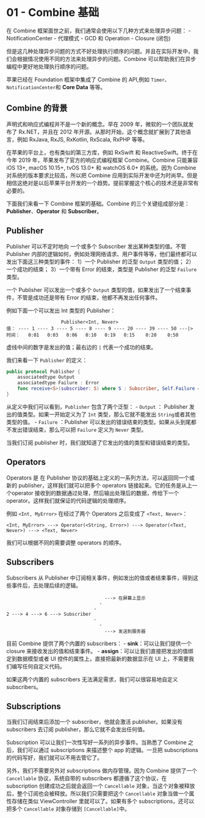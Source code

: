 # 01 - Combine 基础

在 Combine 框架面世之前，我们通常会使用以下几种方式来处理异步问题：
	- NotificationCenter
	- 代理模式
	- GCD 和 Operation
	- Closure (闭包)

但是这几种处理异步问题的方式不好处理执行顺序的问题。并且在实际开发中，我们会根据情况使用不同的方法来处理异步的问题。Combine 可以帮助我们在异步编程中更好地处理执行顺序的问题。

苹果已经在 Foundation 框架中集成了 Combine 的 API,例如 `Timer`、`NotificationCenter`和 **Core Data** 等等。

## Combine 的背景

声明式和响应式编程并不是一个新的概念。早在 2009 年，微软的一个团队就发布了 Rx.NET，并且在 2012 年开源。从那时开始，这个概念就扩展到了其他语言，例如 RxJava, RxJS, RxKotlin, RxScala, RxPHP 等等。

在苹果的平台上，也有类似的第三方库，例如 RxSwift 和 ReactiveSwift。终于在今年 2019 年，苹果发布了官方的响应式编程框架 Combine。Combine 只能兼容 iOS 13+, macOS 10.15+, tvOS 13.0+ 和 watchOS 6.0+ 的系统。因为 Combine 对系统的版本要求比较高，所以把 Combine 应用到实际开发中还为时尚早。但是相信这绝对是以后苹果平台开发的一个趋势。提前掌握这个核心的技术还是非常有必要的。

下面我们来看一下 Combine 框架的基础。Combine 的三个关键组成部分是：**Publisher**、**Operator** 和 **Subscriber**。

## Publisher

Publisher 可以不定时地向 一个或多个 Subscriber 发出某种类型的值。不管 Publisher 内部的逻辑如何，例如处理网络请求、用户事件等等，他们最终都可以发出下面这三种类型的事件：
	1）一个 Publisher 的泛型 `Output` 类型的值；
	2）一个成功的结束；
	3）一个带有 Error 的结束，类型是 Publisher 的泛型 `Failure` 类型。

一个 Publisher 可以发出一个或多个 `Output` 类型的值，如果发出了一个结束事件，不管是成功还是带有 Error 的结束，他都不再发出任何事件。

例如下面一个可以发出 Int 类型的 Publisher：

```
 					Publisher<Int, Never>
值： ---- 1 ---- 3 ---- 5 ---- 8 ---- 9 ---- 20 ---- 39 ---- 50 ---|>
时间：   0:01   0:03   0:06   0:10   0:19   0:15    0:20    0:50
```

虚线中间的数字是发出的值；最右边的 `|` 代表一个成功的结束。

我们来看一下 `Publisher` 的定义：

```swift
public protocol Publisher {
    associatedtype Output
    associatedtype Failure : Error
    func receive<S>(subscriber: S) where S : Subscriber, Self.Failure == S.Failure, Self.Output == S.Input
}
```

从定义中我们可以看到，`Publisher` 包含了两个泛型：
	- `Output` ： Publisher 发出的值类型。如果一开始定义为了 `Int` 类型，那么它就不能发出 `String`或者其他类型的值。
	-  `Failure` ：Publisher 可以发出的错误结束的类型。如果从头到尾都不发出错误结束，那么可以把 `Failure` 定义为 `Never` 类型。

当我们订阅 publisher 时，我们就知道了它发出的值的类型和错误结束的类型。

## Operators

Operators 是 在 Publisher 协议的基础上定义的一系列方法，可以返回同一个或新的 publisher，这样我们就可以把多个 operators 链接起来。它的任务是从上一个operator 接收到的数据通过处理，然后输出处理后的数据，传给下一个 operator。这样我们就保证的代码逻辑的处理顺序。

例如 `<Int, MyError>` 在经过了两个 Operators 之后变成了 `<Text, Never>`：

```
<Int, MyError> ---> Operator(<String, Error>) ---> Operator(<Text, Never>) ---> <Text, Never>
```

我们可以根据不同的需要调整 operators 的顺序。

## Subscribers

Subscribers 从 Publisher 中订阅相关事件，例如发出的值或者结束事件，得到这些事件后，去处理后续的逻辑。

```
                                    ---> 在屏幕上显示
                                  -
                                -
2 ---> 4 ---> 6 ---> Subscriber
                                -
                                  -
                                    ---> 发送到服务器
```

目前 Combine 提供了两个内置的 subscribers：
	- **sink**：可以让我们提供一个 closure 来接收发出的值和结束事件。
	- **assign**：可以让我们直接把发出的值绑定到数据模型或者 UI 控件的属性上，直接把最新的数据显示在 UI 上，不需要我们编写任何自定义代码。

如果这两个内置的 subscribers 无法满足需求，我们可以很容易地自定义 subscribers。

## Subscriptions

当我们订阅结束后添加一个 subscriber，他就会激活 publisher。如果没有 subscribers 去订阅 publisher，那么它就不会发出任何值。

Subscription 可以让我们一次性写好一系列的异步事件。当熟悉了 Combine 之后，我们可以通过 subscriptions 来描述整个 app 的逻辑。一旦把 subscriptions 的代码写好，我们就可以不用去管它了。

另外，我们不需要另外对 subscriptions 做内存管理。因为 Combine 提供了一个 `Cancellable` 协议，系统自带的 subscribers 都遵循了这个协议，在 subscription 创建成功之后就会返回一个 `Cancellable` 对象，当这个对象被释放后，整个订阅也会被释放。所以我们只需要把这个  `Cancellable` 对象当做一个属性存储在类似 ViewController 里就可以了。如果有多个 subscriptions，还可以把多个  `Cancellable` 对象存储到  `[Cancellable]`中。
